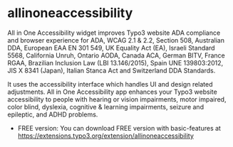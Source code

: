 # allinoneaccessibility
All in One Accessibility widget improves Typo3 website ADA compliance and browser experience for ADA, WCAG 2.1 & 2.2, Section 508, Australian DDA, European EAA EN 301 549, UK Equality Act (EA), Israeli Standard 5568, California Unruh, Ontario AODA, Canada ACA, German BITV, France RGAA, Brazilian Inclusion Law (LBI 13.146/2015), Spain UNE 139803:2012, JIS X 8341 (Japan), Italian Stanca Act and Switzerland DDA Standards.

It uses the accessibility interface which handles UI and design related adjustments. All in One Accessibility app enhances your Typo3 website accessibility to people with hearing or vision impairments, motor impaired, color blind, dyslexia, cognitive & learning impairments, seizure and epileptic, and ADHD problems.

- FREE version: You can download FREE version with basic-features at https://extensions.typo3.org/extension/allinoneaccessibility

